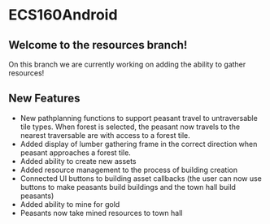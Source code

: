 # ECS160Android
## Welcome to the resources branch! 
On this branch we are currently working on adding the ability to gather 
resources!

## New Features
- New pathplanning functions to support peasant travel to untraversable tile
types. When forest is selected, the peasant now travels to the nearest
traversable are with access to a forest tile. 
- Added display of lumber gathering frame in the correct direction when peasant
approaches a forest tile. 
- Added ability to create new assets
- Added resource management to the process of building creation
- Connected UI buttons to building asset callbacks (the user can now use
  buttons to make peasants build buildings and the town hall build peasants)
- Added ability to mine for gold
- Peasants now take mined resources to town hall
